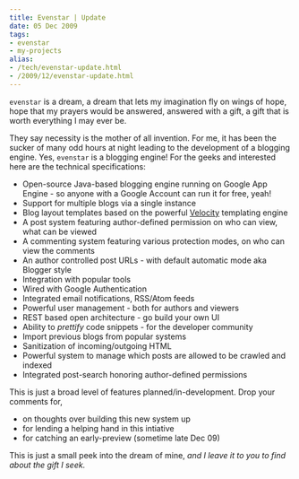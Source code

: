 ```yaml
---
title: Evenstar | Update
date: 05 Dec 2009
tags: 
- evenstar
- my-projects
alias:
- /tech/evenstar-update.html
- /2009/12/evenstar-update.html
---
```


`evenstar` is a dream, a dream that lets my imagination fly on wings of hope, 
hope that my prayers would be answered, answered with a gift, a gift that is 
worth everything I may ever be.

<!-- break here -->

They say necessity is the mother of all invention. For me, it has been the 
sucker of many odd hours at night leading to the development of a blogging engine. 
Yes, `evenstar` is a blogging engine! For the geeks and interested here are 
the technical specifications:

* Open-source Java-based blogging engine running on Google App Engine - so anyone with a Google Account can run it for free, yeah!
* Support for multiple blogs via a single instance
* Blog layout templates based on the powerful <a href="http://velocity.apache.org/">Velocity</a> templating engine
* A post system featuring author-defined permission on who can view, what can be viewed
* A commenting system featuring various protection modes, on who can view the comments
* An author controlled post URLs - with default automatic mode aka Blogger style<br>
* Integration with popular tools<br>
* Wired with Google Authentication
* Integrated email notifications, RSS/Atom feeds
* Powerful user management - both for authors and viewers
* REST based open architecture - go build your own UI
* Ability to <i>prettify</i> code snippets - for the developer community
* Import previous blogs from popular systems
* Sanitization of incoming/outgoing HTML
* Powerful system to manage which posts are allowed to be crawled and indexed
* Integrated post-search honoring author-defined permissions

This is just a broad level of features planned/in-development. Drop your comments for,

* on thoughts over building this new system up
* for lending a helping hand in this intiative
* for catching an early-preview (sometime late Dec 09)

This is just a small peek into the dream of mine, 
<i>and I leave it to you to find about the gift I seek.</i>